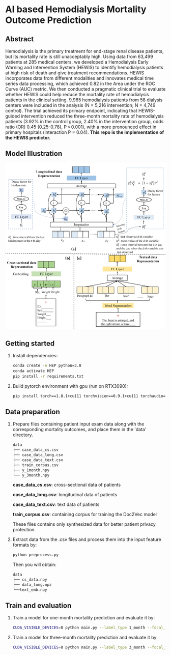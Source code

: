 # AI based Hemodialysis Mortality Outcome Prediction

## Abstract
Hemodialysis is the primary treatment for end-stage renal disease patients, but its mortality rate is still unacceptably high. Using data from 63,499 patients at 285 medical centers, we developed a Hemodialysis Early Warning and Intervention System (HEWIS) to identify hemodialysis patients at high risk of death and give treatment recommendations. HEWIS incorporates data from different modalities and innovates medical time series data processing, which achieved 0.82 in the Area under the ROC Curve (AUC) metric. We then conducted a pragmatic clinical trial to evaluate whether HEWIS could help reduce the mortality rate of hemodialysis patients in the clinical setting. 9,965 hemodialysis patients from 58 dialysis centers were included in the analysis (N = 5,216 intervention; N = 4,749 control). The trial achieved its primary endpoint, indicating that HEWIS-guided intervention reduced the three-month mortality rate of hemodialysis patients (3.92% in the control group, 2.40% in the intervention group, odds ratio (OR) 0.45 (0.25-0.78), P < 0.001), with a more pronounced effect in primary hospitals (interaction P = 0.04). **This repo is the implementation of the HEWIS predictor.**

## Model Illustration
![Detailed design of the HEWIS predictor.](model.jpg "Detailed design of the HEWIS predictor.")

## Getting started
1.  Install dependencies:
    ```sh
    conda create -n HEP python=3.8
    conda activate HEP
    pip install -r requirements.txt
    ```
2. Build pytorch environment with gpu (run on RTX3090):
    ```sh
   pip install torch==1.8.1+cu111 torchvision==0.9.1+cu111 torchaudio==0.8.1 -f https://download.pytorch.org/whl/torch_stable.html
    ```

## Data preparation
1. Prepare files containing patient input exam data along with the corresponding mortality outcomes, and place them in the 'data' directory.
    ``` 
    data
    ├── case_data_cs.csv
    ├── case_data_long.csv
    ├── case_data_text.csv
    ├── train_corpus.csv
    ├── y_1month.npy
    └── y_3month.npy
    ```

    **case_data_cs.csv**: cross-sectional data of patients

    **case_data_long.csv**: longitudinal data of patients

    **case_data_text.csv**: text data of patients

    **train_corpus.csv**: containing corpus for training the Doc2Vec model

    These files contains only synthesized data for better patient privacy protection.

2. Extract data from the .csv files and process them into the input feature formats by: 

    ```sh
    python preprocess.py
    ```

    Then you will obtain:

    ```
    data
    ├── cs_data.npy
    ├── data_long.npz
    └──text_emb.npy
    ```

## Train and evaluation

1. Train a model for one-month mortality prediction and evaluate it by:
    ```sh
    CUDA_VISIBLE_DEVICES=0 python main.py --label_type 1_month --focal_weight 0.025
    ```
2. Train a model for three-month mortality prediction and evaluate it by:

    ```sh
    CUDA_VISIBLE_DEVICES=0 python main.py --label_type 3_month --focal_weight 0.07
    ```

